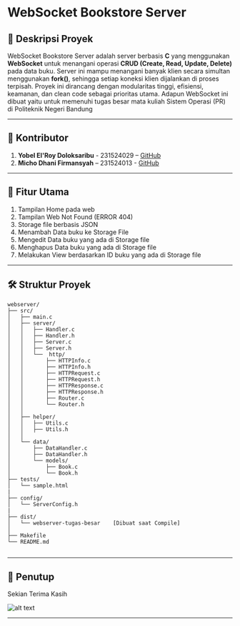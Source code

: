 # WebSocket Bookstore Server

## 🎯 **Deskripsi Proyek**  
WebSocket Bookstore Server adalah server berbasis **C** yang menggunakan **WebSocket** untuk menangani operasi **CRUD (Create, Read, Update, Delete)** pada data buku. Server ini mampu menangani banyak klien secara simultan menggunakan **fork()**, sehingga setiap koneksi klien dijalankan di proses terpisah. Proyek ini dirancang dengan modularitas tinggi, efisiensi, keamanan, dan clean code sebagai prioritas utama. Adapun WebSocket ini dibuat yaitu untuk memenuhi tugas besar mata kuliah Sistem Operasi (PR) di Politeknik Negeri Bandung

---

## 👥 **Kontributor**  
1. **Yobel El'Roy Doloksaribu** - 231524029 – [GitHub](https://github.com/k31p)  
2. **Micho Dhani Firmansyah** – 231524013 - [GitHub](https://github.com/michdf)

---

## 🚀 **Fitur Utama**  
1. Tampilan Home pada web
2. Tampilan Web Not Found (ERROR 404)
3. Storage file berbasis JSON
4. Menambah Data buku ke Storage File
5. Mengedit Data buku yang ada di Storage file
6. Menghapus Data buku yang ada di Storage file
7. Melakukan View berdasarkan ID buku yang ada di Storage file

---

## 🛠️ **Struktur Proyek**  
```
webserver/
├── src/                      
│   ├── main.c                
│   ├── server/               
│   │   ├── Handler.c
│   │   ├── Handler.h
│   │   ├── Server.c
│   │   ├── Server.h          
│   │   └──  http/ 
│   │       ├── HTTPInfo.c
│   │       ├── HTTPInfo.h                   
│   │       ├── HTTPRequest.c
│   │       ├── HTTPRequest.h       
│   │       ├── HTTPResponse.c
│   │       ├── HTTPResponse.h 
│   │       ├── Router.c      
│   │       └── Router.h 
│   │
│   ├── helper/               
│   │   ├── Utils.c
│   │   ├── Utils.h     
│   │       
│   └── data/                 
│       ├── DataHandler.c    
│       ├── DataHandler.h    
│       └── models/           
│           ├── Book.c        
│           └── Book.h        
├── tests/                    
│   └── sample.html 
|                         
├── config/                   
│   └── ServerConfig.h      
| 
├── dist/                   
│   └── webserver-tugas-besar    [Dibuat saat Compile]
│                     
├── Makefile                  
└── README.md                 
          
```

---

## 🤝 **Penutup**  
Sekian Terima Kasih 

![alt text](https://media1.tenor.com/m/zZBeekcxu_EAAAAd/cat-silly.gif)

---